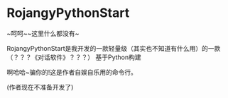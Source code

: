 # RojangyPythonStart
~呵呵~~这里什么都没有~



RojangyPythonStart是我开发的一款轻量级（其实也不知道有什么用）的一款（？？？《对话软件》？？？）
基于Python构建

啊哈哈~骗你的!这是作者自娱自乐用的命令行。

(作者现在不准备开发了)
